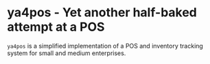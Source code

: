 # ya4pos - Yet another half-baked attempt at a POS

`ya4pos` is a simplified implementation of a POS and inventory tracking system
for small and medium enterprises.
